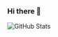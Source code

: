 ### Hi there 👋

<!--
**Archer743/Archer743** is a ✨ _special_ ✨ repository because its `README.md` (this file) appears on your GitHub profile.

Here are some ideas to get you started:

- 🔭 I’m currently working on ...
- 🌱 I’m currently learning ...
- 👯 I’m looking to collaborate on ...
- 🤔 I’m looking for help with ...
- 💬 Ask me about ...
- 📫 How to reach me: ...
- 😄 Pronouns: ...
- ⚡ Fun fact: ...
dark, radical, merko, gruvbox, tokyonight, onedark, cobalt, synthwave, highcontrast, dracula
-->
 
![GitHub Stats](https://github-readme-stats.vercel.app/api?username=Archer743&theme=gruvbox)

